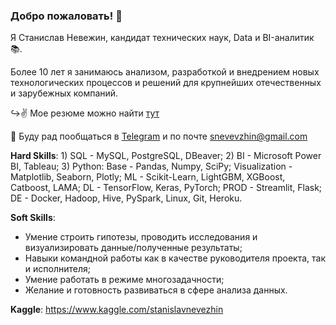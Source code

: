 ### Добро пожаловать! 👋

Я Станислав Невежин, кандидат технических наук, Data и BI-аналитик 📚.

Более 10 лет я занимаюсь анализом, разработкой и внедрением новых технологических процессов и решений для крупнейших отечественных и зарубежных компаний.

↪️✌️ Мое резюме можно найти [тут](https://hh.ru/resume/58d05c8eff085992270039ed1f5675414e5648) 

📩 Буду рад пообщаться в [Telegram](https://t.me/Stanislav_Nevezhin) и по почте [snevevzhin@gmail.com](mailto:snevevzhin@gmail.com)   

**Hard Skills**:   1) SQL - MySQL, PostgreSQL, DBeaver;
2) BI - Microsoft Power BI, Tableau;
3) Python:
Base - Pandas, Numpy, SciPy;
Visualization - Matplotlib, Seaborn, Plotly;
ML - Scikit-Learn, LightGBM, XGBoost, Catboost, LAMA;
DL - TensorFlow, Keras, PyTorch;
PROD - Streamlit, Flask;
DE - Docker, Hadoop, Hive, PySpark, Linux, Git, Heroku.

**Soft Skills**:
- Умение строить гипотезы, проводить исследования и визуализировать данные/полученные результаты;
- Навыки командной работы как в качестве руководителя проекта, так и исполнителя;
- Умение работать в режиме многозадачности;
- Желание и готовность развиваться в сфере анализа данных.

**Kaggle**: https://www.kaggle.com/stanislavnevezhin


